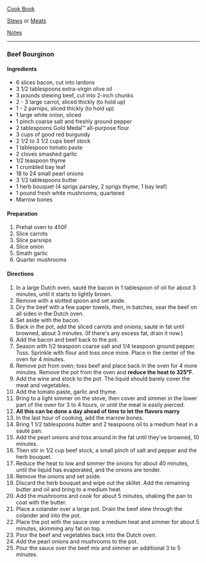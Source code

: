[Cook Book](https://github.com/vmsmith/CookBook/blob/master/README.md)

[Stews](https://github.com/vmsmith/CookBook/blob/master/stews.md) or [Meats](https://github.com/vmsmith/CookBook/blob/master/stews.md)  

[Notes](https://github.com/vmsmith/CookBook/blob/master/notes.md)

-----  

### Beef Bourginon  

#### Ingredients    
* 6 slices bacon, cut into lardons    
* 3 1/2 tablespoons extra-virgin olive oil    
* 3 pounds stewing beef, cut into 2-inch chunks    
* 2 - 3 large carrot, sliced thickly (to hold up)   
* 1 - 2 parnips, sliced thickly (to hold up)       
* 1 large white onion, sliced    
* 1 pinch coarse salt and freshly ground pepper    
* 2 tablespoons Gold Medal™ all-purpose flour    
* 3 cups of good red burgundy       
* 2 1/2 to 3 1/2 cups beef stock    
* 1 tablespoon tomato paste    
* 2 cloves smashed garlic    
* 1/2 teaspoon thyme    
* 1 crumbled bay leaf    
* 18 to 24 small pearl onions    
* 3 1/2 tablespoons butter    
* 1 herb bouquet (4 sprigs parsley, 2 sprigs thyme, 1 bay leaf)    
* 1 pound fresh white mushrooms, quartered    
* Marrow bones   


#### Preparation    
1. Prehat oven to 450F    
2. Slice carrots   
3. Slice parsnips   
4. Slice onion   
5. Smath garlic    
6. Quarter mushrooms   

#### Directions   

1. In a large Dutch oven, sauté the bacon in 1 tablespoon of oil for about 3 minutes, until it starts to lightly brown.   
2. Remove with a slotted spoon and set aside.    
3. Dry the beef with a few paper towels, then, in batches, sear the beef on all sides in the Dutch oven.   
4. Set aside with the bacon.  
5. Back in the pot, add the sliced carrots and onions; sauté in fat until browned, about 3 minutes. (If there's any excess fat, drain it now.)
6. Add the bacon and beef back to the pot.   
7. Season with 1/2 teaspoon coarse salt and 1/4 teaspoon ground pepper. Toss. Sprinkle with flour and toss once more. Place in the center of the oven for 4 minutes.    
8. Remove pot from oven; toss beef and place back in the oven for 4 more minutes. Remove the pot from the oven and **reduce the heat to 325°F**.
9. Add the wine and stock to the pot. The liquid should barely cover the meat and vegetables.   
10. Add the tomato paste, garlic and thyme.   
11. Bring to a light simmer on the stove, then cover and simmer in the lower part of the oven for 3 to 4 hours, or until the meat is easily pierced.   
12. **All this can be done a day ahead of time to let the flavors marry**   
13. In the last hour of cooking, add the marrow bones.  
14. Bring 1 1/2 tablespoons butter and 2 teaspoons oil to a medium heat in a sauté pan.   
15. Add the pearl onions and toss around in the fat until they've browned, 10 minutes.   
16. Then stir in 1/2 cup beef stock, a small pinch of salt and pepper and the herb bouquet.   
17. Reduce the heat to low and simmer the onions for about 40 minutes, until the liquid has evaporated, and the onions are tender.      
18. Remove the onions and set aside.   
19. Discard the herb bouquet and wipe out the skillet. Add the remaining butter and oil and bring to a medium heat.   
20. Add the mushrooms and cook for about 5 minutes, shaking the pan to coat with the butter.    
21. Place a colander over a large pot. Drain the beef stew through the colander and into the pot.     
22. Place the pot with the sauce over a medium heat and simmer for about 5 minutes, skimming any fat on top.   
23. Pour the beef and vegetables back into the Dutch oven.   
24. Add the pearl onions and mushrooms to the pot.    
25. Pour the sauce over the beef mix and simmer an additional 3 to 5 minutes.




